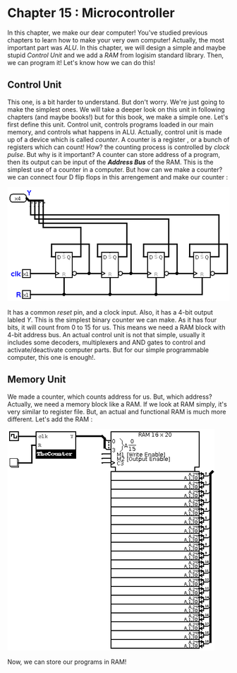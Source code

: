 # Chapter 15 : Microcontroller 
In this chapter, we make our dear computer! You've studied previous chapters to learn how to make your very own 
computer! Actually, the most important part was *ALU*. In this chapter, we will design a simple and maybe stupid 
*Control Unit* and we add a *RAM* from logisim standard library. Then, we can program it! Let's know how we can 
do this!

## Control Unit 
This one, is a bit harder to understand. But don't worry. We're just going to make the simplest ones. We will take 
a deeper look on this unit in following chapters (and maybe books!) but for this book, we make a simple one. Let's first
define this unit. Control unit, controls programs loaded in our main memory, and controls what happens in ALU. Actually, 
control unit is made up of a device which is called *counter*. A counter is a register , or a bunch of registers which 
can count! How? the counting process is controlled by *clock pulse*. But why is it important? A counter can store 
address of a program, then its output can be input of the ***Address Bus*** of the RAM. This is the simplest use of 
a counter in a computer. But how can we make a counter? we can connect four D flip flops in this arrengement and make 
our counter : 

![The Counter](figures/final/TheCounter.png)

It has a common *reset* pin, and a clock input. Also, it has a 4-bit output labled *Y*. This is the simplest binary counter 
we can make. As it has four bits, it will count from 0 to 15 for us. This means we need a RAM block with 4-bit address bus. 
An actual control unit is not that simple, usually it includes some decoders, multiplexers and AND gates to control and activate/deactivate 
computer parts. But for our simple programmable computer, this one is enough!. 

## Memory Unit 
We made a counter, which counts address for us. But, which address? Actually, we need a memory block like a RAM. If we look at RAM simply, 
it's very similar to register file. But, an actual and functional RAM is much more different. Let's add the RAM :

![RAM](figures/final/RAM.png)

Now, we can store our programs in RAM! 